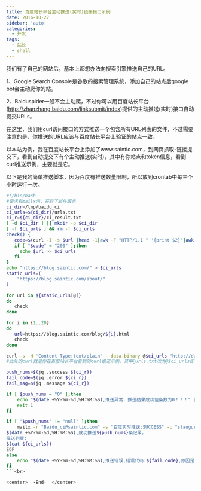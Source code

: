 ```yaml
---
title: 百度站长平台主动推送(实时)链接接口示例
date: 2016-10-27
sidebar: 'auto'
categories:
  - 开发
tags:
  - 站长
  - shell
---
```


我们有了自己的网站后，基本上都想办法向搜索引擎推送自己的URL。

1、Google Search Console是谷歌的搜索管理系统，添加自己的站点后google bot会主动爬你的站。

2、Baiduspider一般不会主动爬，不过你可以用百度站长平台\(<http://zhanzhang.baidu.com/linksubmit/index>\)提供的主动推送\(实时\)接口自动提交URLs。

  

在这里，我们用curl访问接口的方式推送一个包含所有URL列表的文件，不过需要注意的是，你推送的URL应该与百度站长平台上验证的站点一致。

以本站为例，我在百度站长平台上添加了www.saintic.com，到网页抓取-链接提交下，看到自动提交下有个主动推送\(实时\)，其中有你站点和token信息，看到curl推送示例，主要就是它。

以下是我的简单推送脚本，因为百度有推送数量限制，所以放到crontab中每三个小时运行一次。

```bash
#!/bin/bash
#要求有mailx包，开启了邮件服务
ci_dir=/tmp/baidu_ci
ci_urls=${ci_dir}/urls.txt
ci_r=${ci_dir}/ci_result.txt
[ -d $ci_dir ] || mkdir -p $ci_dir
[ -f $ci_urls ] && rm -f $ci_urls
check() {
   code=$(curl -I -s $url |head -1|awk -F "HTTP/1.1 " '{print $2}'|awk '{print $1}')
   if [ "$code" = "200" ];then
     echo $url >> $ci_urls
   fi
}
echo "https://blog.saintic.com/" > $ci_urls
static_urls=(
    "https://blog.saintic.com/about/"
)

for url in ${static_urls[@]}
do
   check
done 

for i in {1..20}
do
   url=https://blog.saintic.com/blog/${i}.html
   check
done

curl -s -H 'Content-Type:text/plain' --data-binary @$ci_urls "http://data.zz.baidu.com/urls?site=此处改为你的站点&token=此处是你的token&type=original" > $ci_r
#此处的curl就是你在百度站长平台看到的curl推送示例，其中@urls.txt改为@$ci_urls即可。

push_nums=$(jq .success ${ci_r})
fail_code=$(jq .error ${ci_r})
fail_msg=$(jq .message ${ci_r})

if [ $push_nums = "0" ];then
    echo "$(date +%Y-%m-%d,%H:%M:%S),推送异常，推送结果成功但条数为0！！！" | mailx -r "Baidu_ci@saintic.com" -s "百度实时推送:FAIL" staugur@vip.qq.com
    exit 1
fi

if [ "$push_nums" != "null" ];then
    mailx -r "Baidu_ci@saintic.com" -s "百度实时推送:SUCCESS" -c "staugur@saintic.com" staugur@vip.qq.com <<EOF
$(date +%Y-%m-%d,%H:%M:%S),成功推送${push_nums}条记录。
推送列表:
$(cat ${ci_urls})
EOF
else
    echo "$(date +%Y-%m-%d,%H:%M:%S),推送错误,错误代码:${fail_code},原因是:${fail_msg}." | mailx -r "Baidu_ci@saintic.com" -s "百度实时推送:FAIL" staugur@vip.qq.com
fi
```<br>

<center>  ·End·  </center>
